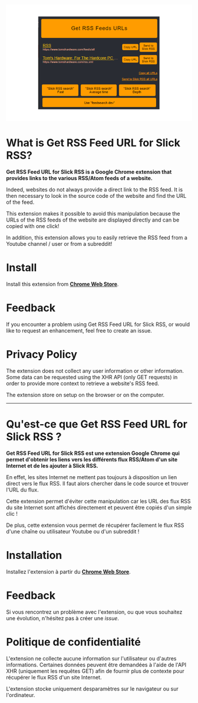 <p align="center">
<a href="https://chrome.google.com/webstore/detail/get-rss-feed-url/kfghpdldaipanmkhfpdcjglncmilendn?hl=fr"><img src="screenshot.png"/></a
</p>


# What is Get RSS Feed URL for Slick RSS?


**Get RSS Feed URL for Slick RSS is a Google Chrome extension that provides links to the various RSS/Atom feeds of a website.**

Indeed, websites do not always provide a direct link to the RSS feed. It is then necessary to look in the source code of the website and find the URL of the feed.

This extension makes it possible to avoid this manipulation because the URLs of the RSS feeds of the website are displayed directly and can be copied with one click!

In addition, this extension allows you to easily retrieve the RSS feed from a Youtube channel / user or from a subreddit!


# Install

Install this extension from [**Chrome Web Store**](https://chrome.google.com/webstore/detail/get-rss-feed-url/kfghpdldaipanmkhfpdcjglncmilendn).


# Feedback

If you encounter a problem using Get RSS Feed URL for Slick RSS, or would like to request an enhancement, feel free to create an issue.


# Privacy Policy

The extension does not collect any user information or other information. Some data can be requested using the XHR API (only GET requests) in order to provide more context to retrieve a website's RSS feed.

The extension store on setup on the browser or on the computer.



---




# Qu'est-ce que Get RSS Feed URL for Slick RSS ?


**Get RSS Feed URL for Slick RSS est une extension Google Chrome qui permet d'obtenir les liens vers les différents flux RSS/Atom d'un site Internet et de les ajouter à Slick RSS.**

En effet, les sites Internet ne mettent pas toujours à disposition un lien direct vers le flux RSS. Il faut alors chercher dans le code source et trouver l'URL du flux.

Cette extension permet d'éviter cette manipulation car les URL des flux RSS du site Internet sont affichés directement et peuvent être copiés d'un simple clic !

De plus, cette extension vous permet de récupérer facilement le flux RSS d'une chaîne ou utilisateur Youtube ou d'un subreddit !


# Installation

Installez l'extension à partir du [**Chrome Web Store**](https://chrome.google.com/webstore/detail/get-rss-feed-url/kfghpdldaipanmkhfpdcjglncmilendn?hl=fr).


# Feedback

Si vous rencontrez un problème avec l'extension, ou que vous souhaitez une évolution, n'hésitez pas à créer une *issue*.


# Politique de confidentialité

L'extension ne collecte aucune information sur l'utilisateur ou d'autres informations. Certaines données peuvent être demandées à l'aide de l'API XHR (uniquement les requêtes GET) afin de fournir plus de contexte pour récupérer le flux RSS d'un site Internet.

L'extension stocke uniquement desparamètres sur le navigateur ou sur l'ordinateur. 